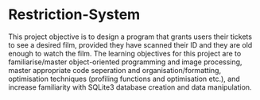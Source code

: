 # Restriction-System
This project objective is to design a program that grants users their tickets to see a desired film, provided they have scanned their ID and they are old enough to watch the film. The learning objectives for this project are to familiarise/master object-oriented programming and image processing, master appropriate code seperation and organisation/formatting, optimisation techniques (profiling functions and optimisation etc.), and increase familiarity with SQLite3 database creation and data manipulation. 
